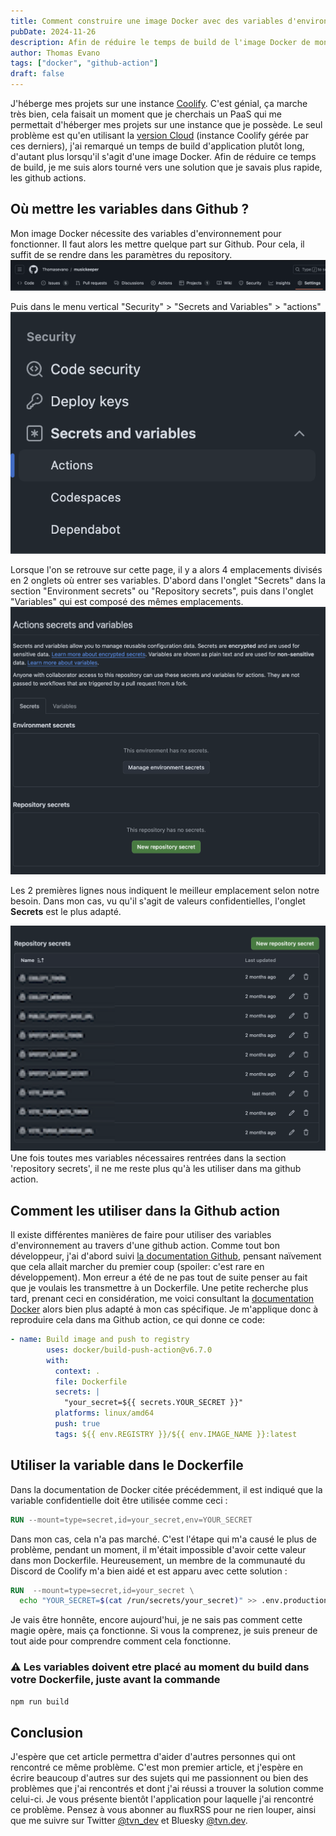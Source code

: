 ```yaml
---
title: Comment construire une image Docker avec des variables d'environnement dans une GitHub action ?
pubDate: 2024-11-26
description: Afin de réduire le temps de build de l'image Docker de mon application lors du déploiement sur mon instance, j'ai eu l'idée de réaliser celui-ci via une github action. Voici ce que j'ai appris (ce n'était pas aussi simple que je le pensais.)
author: Thomas Evano
tags: ["docker", "github-action"]
draft: false
---
```

J'héberge mes projets sur une instance [Coolify](https://coolify.io). C'est génial, ça marche très bien, cela faisait un moment que je cherchais un PaaS qui me permettait d'héberger mes projets sur une instance que je possède. Le seul problème est qu'en utilisant la [version Cloud](https://coolify.io/cloud) (instance Coolify gérée par ces derniers), j'ai remarqué un temps de build d'application plutôt long, d'autant plus lorsqu'il s'agit d'une image Docker.
Afin de réduire ce temps de build, je me suis alors tourné vers une solution que je savais plus rapide, les github actions.

## Où mettre les variables dans Github ?

Mon image Docker nécessite des variables d'environnement pour fonctionner. Il faut alors les mettre quelque part sur Github. Pour cela, il suffit de se rendre dans les paramètres du repository.
![section paramètre du menu principal d'un repository github](../../../assets/articles/comment-construire-une-image-docker-avec-des-variables-denvironnement-dans-une-github-action/github_repository_settings_tabs.png)

Puis dans le menu vertical "Security" > "Secrets and Variables" > "actions"
![catégorie "security" du menu latéral des paramètres d'un repository github](../../../assets/articles/comment-construire-une-image-docker-avec-des-variables-denvironnement-dans-une-github-action/security_side_menu_repository_settings.png)

Lorsque l'on se retrouve sur cette page, il y a alors 4 emplacements divisés en 2 onglets où entrer ses variables. D'abord dans l'onglet "Secrets" dans la section "Environment secrets" ou "Repository secrets", puis dans l'onglet "Variables" qui est composé des mêmes emplacements.
![github actions secrets et variables](../../../assets/articles/comment-construire-une-image-docker-avec-des-variables-denvironnement-dans-une-github-action/actions_secrets_tab.png)

Les 2 premières lignes nous indiquent le meilleur emplacement selon notre besoin. Dans mon cas, vu qu'il s'agit de valeurs confidentielles, l'onglet **Secrets** est le plus adapté.

![mes secrets floutées](../../../assets/articles/comment-construire-une-image-docker-avec-des-variables-denvironnement-dans-une-github-action/github_repository_secrets.png)
Une fois toutes mes variables nécessaires rentrées dans la section 'repository secrets', il ne me reste plus qu'à les utiliser dans ma github action.

## Comment les utiliser dans la Github action

Il existe différentes manières de faire pour utiliser des variables d'environnement au travers d'une github action.
Comme tout bon développeur, j'ai d'abord suivi [la documentation Github](https://docs.github.com/en/actions/security-for-github-actions/security-guides/using-secrets-in-github-actions#using-secrets-in-a-workflow), pensant naïvement que cela allait marcher du premier coup (spoiler: c'est rare en développement).
Mon erreur a été de ne pas tout de suite penser au fait que je voulais les transmettre à un Dockerfile. Une petite recherche plus tard, prenant ceci en considération, me voici consultant la [documentation Docker](https://docs.docker.com/build/ci/github-actions/secrets/) alors bien plus adapté à mon cas spécifique. Je m'applique donc à reproduire cela dans ma Github action, ce qui donne ce code:

```yaml
- name: Build image and push to registry
        uses: docker/build-push-action@v6.7.0
        with:
          context: .
          file: Dockerfile
          secrets: |
            "your_secret=${{ secrets.YOUR_SECRET }}"
          platforms: linux/amd64
          push: true
          tags: ${{ env.REGISTRY }}/${{ env.IMAGE_NAME }}:latest
```

## Utiliser la variable dans le Dockerfile

Dans la documentation de Docker citée précédemment, il est indiqué que la variable confidentielle doit être utilisée comme ceci :

```dockerfile
RUN --mount=type=secret,id=your_secret,env=YOUR_SECRET
```

Dans mon cas, cela n'a pas marché. C'est l'étape qui m'a causé le plus de problème, pendant un moment, il m'était impossible d'avoir cette valeur dans mon Dockerfile. Heureusement, un membre de la communauté du Discord de Coolify m'a bien aidé et est apparu avec cette solution :

```dockerfile
RUN  --mount=type=secret,id=your_secret \
  echo "YOUR_SECRET=$(cat /run/secrets/your_secret)" >> .env.production
```

Je vais être honnête, encore aujourd'hui, je ne sais pas comment cette magie opère, mais ça fonctionne. Si vous la comprenez, je suis preneur de tout aide pour comprendre comment cela fonctionne.

### ⚠️ Les variables doivent etre placé au moment du build dans votre Dockerfile, juste avant la commande

```bash
npm run build
```

## Conclusion

J'espère que cet article permettra d'aider d'autres personnes qui ont rencontré ce même problème. C'est mon premier article, et j'espère en écrire beaucoup d'autres sur des sujets qui me passionnent ou bien des problèmes que j'ai rencontrés et dont j'ai réussi a trouver la solution comme celui-ci. Je vous présente bientôt l'application pour laquelle j'ai rencontré ce problème. Pensez à vous abonner au fluxRSS pour ne rien louper, ainsi que me suivre sur Twitter [@tvn_dev](https://twitter.com/tvn_dev) et Bluesky [@tvn.dev](https://bsky.app/profile/tvn.dev).
